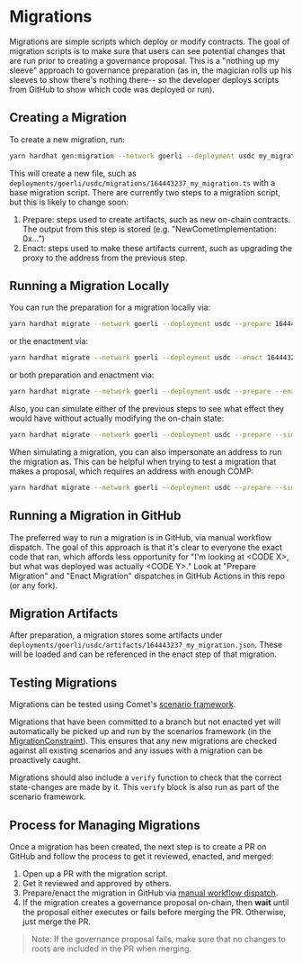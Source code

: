 # Migrations

Migrations are simple scripts which deploy or modify contracts. The goal of migration scripts is to make sure that users can see potential changes that are run prior to creating a governance proposal. This is a "nothing up my sleeve" approach to governance preparation (as in, the magician rolls up his sleeves to show there's nothing there-- so the developer deploys scripts from GitHub to show which code was deployed or run).

## Creating a Migration

To create a new migration, run:

```sh
yarn hardhat gen:migration --network goerli --deployment usdc my_migration
```

This will create a new file, such as `deployments/goerli/usdc/migrations/164443237_my_migration.ts` with a base migration script. There are currently two steps to a migration script, but this is likely to change soon:

 1. Prepare: steps used to create artifacts, such as new on-chain contracts. The output from this step is stored (e.g. "NewCometImplementation: 0x...")
 2. Enact: steps used to make these artifacts current, such as upgrading the proxy to the address from the previous step.

## Running a Migration Locally

You can run the preparation for a migration locally via:

```sh
yarn hardhat migrate --network goerli --deployment usdc --prepare 164443237_my_migration
```

or the enactment via:

```sh
yarn hardhat migrate --network goerli --deployment usdc --enact 164443237_my_migration
```

or both preparation and enactment via:

```sh
yarn hardhat migrate --network goerli --deployment usdc --prepare --enact 164443237_my_migration
```

Also, you can simulate either of the previous steps to see what effect they would have without actually modifying the on-chain state:

```sh
yarn hardhat migrate --network goerli --deployment usdc --prepare --simulate 164443237_my_migration
```

When simulating a migration, you can also impersonate an address to run the migration as. This can be helpful when trying to test a migration that makes a proposal, which requires an address with enough COMP:

```sh
yarn hardhat migrate --network goerli --deployment usdc --prepare --simulate --impersonate ADDRESS_TO_IMPERSONATE 164443237_my_migration
```

## Running a Migration in GitHub

The preferred way to run a migration is in GitHub, via manual workflow dispatch. The goal of this approach is that it's clear to everyone the exact code that ran, which affords less opportunity for "I'm looking at \<CODE X\>, but what was deployed was actually \<CODE Y\>." Look at "Prepare Migration" and "Enact Migration" dispatches in GitHub Actions in this repo (or any fork).

## Migration Artifacts

After preparation, a migration stores some artifacts under `deployments/goerli/usdc/artifacts/164443237_my_migration.json`. These will be loaded and can be referenced in the enact step of that migration.

## Testing Migrations

Migrations can be tested using Comet's [scenario framework](https://github.com/compound-finance/comet/blob/main/SCENARIO.md).

Migrations that have been committed to a branch but not enacted yet will automatically be picked up and run by the scenarios framework (in the [MigrationConstraint](https://github.com/compound-finance/comet/blob/main/scenario/constraints/MigrationConstraint.ts)). This ensures that any new migrations are checked against all existing scenarios and any issues with a migration can be proactively caught.

Migrations should also include a `verify` function to check that the correct state-changes are made by it. This `verify` block is also run as part of the scenario framework.

## Process for Managing Migrations

Once a migration has been created, the next step is to create a PR on GitHub and follow the process to get it reviewed, enacted, and merged:

 1. Open up a PR with the migration script.
 2. Get it reviewed and approved by others.
 3. Prepare/enact the migration in GitHub via [manual workflow dispatch](#running-a-migration-in-github).
 4. If the migration creates a governance proposal on-chain, then **wait** until the proposal either executes or fails before merging the PR. Otherwise, just merge the PR.

> Note: If the governance proposal fails, make sure that no changes to roots are included in the PR when merging.
